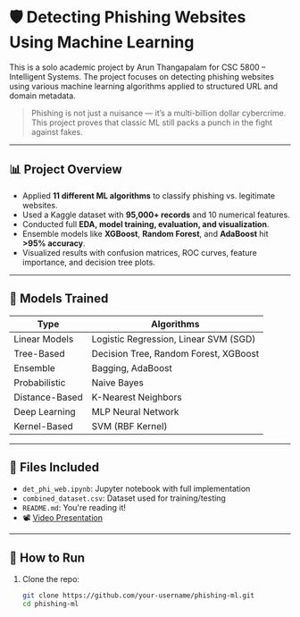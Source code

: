 # 🛡️ Detecting Phishing Websites Using Machine Learning

This is a solo academic project by Arun Thangapalam for CSC 5800 – Intelligent Systems. The project focuses on detecting phishing websites using various machine learning algorithms applied to structured URL and domain metadata.

> Phishing is not just a nuisance — it’s a multi-billion dollar cybercrime. This project proves that classic ML still packs a punch in the fight against fakes.

---

## 📊 Project Overview

- Applied **11 different ML algorithms** to classify phishing vs. legitimate websites.
- Used a Kaggle dataset with **95,000+ records** and 10 numerical features.
- Conducted full **EDA, model training, evaluation, and visualization**.
- Ensemble models like **XGBoost**, **Random Forest**, and **AdaBoost** hit **>95% accuracy**.
- Visualized results with confusion matrices, ROC curves, feature importance, and decision tree plots.

---

## 🧠 Models Trained

| Type                | Algorithms                                   |
|---------------------|----------------------------------------------|
| Linear Models       | Logistic Regression, Linear SVM (SGD)        |
| Tree-Based          | Decision Tree, Random Forest, XGBoost        |
| Ensemble            | Bagging, AdaBoost                            |
| Probabilistic       | Naive Bayes                                   |
| Distance-Based      | K-Nearest Neighbors                           |
| Deep Learning       | MLP Neural Network                            |
| Kernel-Based        | SVM (RBF Kernel)                              |

---

## 📁 Files Included

- `det_phi_web.ipynb`: Jupyter notebook with full implementation
- `combined_dataset.csv`: Dataset used for training/testing
- `README.md`: You're reading it!
- 📽️ [Video Presentation](https://drive.google.com/file/d/1Z_PGcmBdlCZjM5OkBawRWuky01Ji9-3l/view?usp=drive_link)

---

## 🚀 How to Run

1. Clone the repo:
   ```bash
   git clone https://github.com/your-username/phishing-ml.git
   cd phishing-ml
